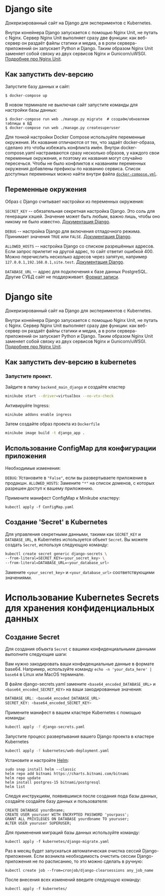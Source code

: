 # Django site

Докеризированный сайт на Django для экспериментов с Kubernetes.

Внутри конейнера Django запускается с помощью Nginx Unit, не путать с Nginx. Сервер Nginx Unit выполняет сразу две функции: как веб-сервер он раздаёт файлы статики и медиа, а в роли сервера-приложений он запускает Python и Django. Таким образом Nginx Unit заменяет собой связку из двух сервисов Nginx и Gunicorn/uWSGI. [Подробнее про Nginx Unit](https://unit.nginx.org/).

## Как запустить dev-версию

Запустите базу данных и сайт:

```shell-session
$ docker-compose up
```

В новом терминале не выключая сайт запустите команды для настройки базы данных:

```shell-session
$ docker-compose run web ./manage.py migrate  # создаём/обновляем таблицы в БД
$ docker-compose run web ./manage.py createsuperuser
```

Для тонкой настройки Docker Compose используйте переменные окружения. Их названия отличаются от тех, что задаёт docker-образа, сделано это чтобы избежать конфликта имён. Внутри docker-compose.yaml настраиваются сразу несколько образов, у каждого свои переменные окружения, и поэтому их названия могут случайно пересечься. Чтобы не было конфликтов к названиям переменных окружения добавлены префиксы по названию сервиса. Список доступных переменных можно найти внутри файла [`docker-compose.yml`](./docker-compose.yml).

## Переменные окружения

Образ с Django считывает настройки из переменных окружения:

`SECRET_KEY` -- обязательная секретная настройка Django. Это соль для генерации хэшей. Значение может быть любым, важно лишь, чтобы оно никому не было известно. [Документация Django](https://docs.djangoproject.com/en/3.2/ref/settings/#secret-key).

`DEBUG` -- настройка Django для включения отладочного режима. Принимает значения `TRUE` или `FALSE`. [Документация Django](https://docs.djangoproject.com/en/3.2/ref/settings/#std:setting-DEBUG).

`ALLOWED_HOSTS` -- настройка Django со списком разрешённых адресов. Если запрос прилетит на другой адрес, то сайт ответит ошибкой 400. Можно перечислить несколько адресов через запятую, например `127.0.0.1,192.168.0.1,site.test`. [Документация Django](https://docs.djangoproject.com/en/3.2/ref/settings/#allowed-hosts).

`DATABASE_URL` -- адрес для подключения к базе данных PostgreSQL. Другие СУБД сайт не поддерживает. [Формат записи](https://github.com/jacobian/dj-database-url#url-schema).

# Django site

Докеризированный сайт на Django для экспериментов с Kubernetes.

Внутри конейнера Django запускается с помощью Nginx Unit, не путать с Nginx. Сервер Nginx Unit выполняет сразу две функции: как веб-сервер он раздаёт файлы статики и медиа, а в роли сервера-приложений он запускает Python и Django. Таким образом Nginx Unit заменяет собой связку из двух сервисов Nginx и Gunicorn/uWSGI. [Подробнее про Nginx Unit](https://unit.nginx.org/).

## Как запустить dev-версию в kubernetes
### Запустите проект.

Зайдите в папку `backend_main_django` и создайте кластер

```sh
minikube start --driver=virtualbox --no-vtx-check
```

Активируйте Ingress:
```
minikube addons enable ingress
```

Затем создайте образ проекта из `Dockerfile`

```sh
minikube image build -t django_app .
```

## Использование ConfigMap для конфигурации приложения

Необходимые изменения:

`DEBUG`: Установите в `"False"`, если вы развертываете приложение в продакшн.
`ALLOWED_HOSTS`: Замените `"*"` на список доменов, с которых разрешен доступ к вашему приложению.

Примените манифест ConfigMap к Minikube кластеру:

```
kubectl apply -f ConfigMap.yaml
```

## Создание 'Secret' в Kubernetes

Для управления секретными данными, такими как `SECRET_KEY` и `DATABASE_URL`, в Kubernetes используется объект `Secret`. 
Вы можете создать `Secret`, используя следующую команду:

```sh
kubectl create secret generic django-secrets \
--from-literal=SECRET_KEY=<your_secret_key> \
--from-literal=DATABASE_URL=<your_database_url>
```

Замените `<your_secret_key>` и `<your_database_url>` соответствующими значениями.


# Использование Kubernetes Secrets для хранения конфиденциальных данных

## Создание Secret

Для создания объекта `Secret` с вашими конфиденциальными данными выполните следующие шаги:

Вам нужно закодировать ваши конфиденциальные данные в формате base64. Например, используйте команду `echo -n 'your_data_here' | base64` в Linux или MacOS терминале.

В файле django-secrets.yaml замените `<base64_encoded_DATABASE_URL>` и `<base64_encoded_SECRET_KEY>` на ваши закодированные значения:

```sh
DATABASE_URL: <base64_encoded_DATABASE_URL>
SECRET_KEY: <base64_encoded_SECRET_KEY>
```

Примените манифест в вашем кластере Kubernetes с помощью команды:

```sh
kubectl apply -f django-secrets.yaml
```


Запустите процесс развертывания вашего Django проекта в кластере Kubernetes

```sh
kubectl apply -f kubernetes/web-deployment.yaml
```

Установите и настройте [Helm](https://helm.sh/):
```
sudo snap install helm --classic
helm repo add bitnami https://charts.bitnami.com/bitnami
helm repo update
helm install postgres-15 bitnami/postgresql
helm list
```

Следуя инструкциям, появившимся после создания пода базы данных, создайте создайте базу данных и пользователя:
```
CREATE DATABASE yourdbname;
CREATE USER youruser WITH ENCRYPTED PASSWORD 'yourpass';
GRANT ALL PRIVILEGES ON DATABASE yourdbname TO youruser;
ALTER USER youruser SUPERUSER;
```

Для применения миграций базы данных используйте команду:
```
kubectl apply -f kubernetes/django-migrate.yaml
```

Раз в месяц будет запускаться автоматическая очистка сессий Django-приложения.
Если возникла необходимость очистить сессии Django-приложения не по расписанию, то это можно сделать в ручную:
```
kubectl create job --from=cronjob/django-clearsessions any_job_name
```

После внесения всех изменений введите следующую команду:
```
kubectl apply -f kubernetes/
```